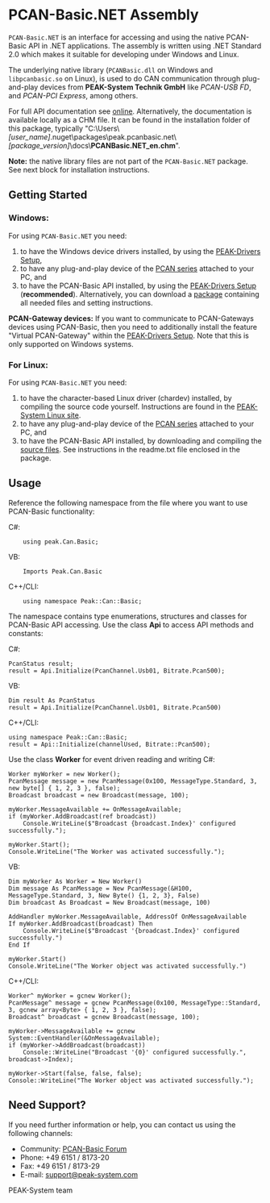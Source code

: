 ﻿# PCAN-Basic.NET Assembly

`PCAN-Basic.NET` is an interface for accessing and using the native PCAN-Basic API in .NET applications. The assembly is written using .NET Standard 2.0 which makes it suitable for developing under Windows and Linux. 

The underlying native library (`PCANBasic.dll` on Windows and `libpcanbasic.so` on Linux), is used to do CAN communication through plug-and-play devices from **PEAK-System Technik GmbH** like *PCAN-USB FD*, and *PCAN-PCI Express*, among others. 

For full API documentation see [online](https://docs.peak-system.com/API/PCAN-Basic.Net/). Alternatively, the documentation is available locally as a CHM file. It can be found in the installation folder of this package, typically "C:\Users\\*[user_name]*\.nuget\packages\peak.pcanbasic.net\\*[package_version]*\docs\\**PCANBasic.NET_en.chm**".

**Note:** the native library files are not part of the `PCAN-Basic.NET` package. See next block for installation instructions. 

## Getting Started
### Windows: 
For using `PCAN-Basic.NET` you need:

1. to have the Windows device drivers installed, by using the [PEAK-Drivers Setup](http://www.peak-system.com/produktcd/Drivers/PeakOemDrv.exe),
2. to have any plug-and-play device of the [PCAN series](https://www.peak-system.com/PC-Interfaces.196.0.html?&L=1) attached to your PC, and
3. to have the PCAN-Basic API installed, by using the [PEAK-Drivers Setup](http://www.peak-system.com/produktcd/Drivers/PeakOemDrv.exe) (**recommended**). Alternatively, you can download a [package](https://www.peak-system.com/fileadmin/media/files/pcan-basic.zip) containing all needed files and setting instructions.

**PCAN-Gateway devices:** If you want to communicate to PCAN-Gateways devices using PCAN-Basic, then you need to additionally install the feature "Virtual PCAN-Gateway" within the [PEAK-Drivers Setup](http://www.peak-system.com/produktcd/Drivers/PeakOemDrv.exe). Note that this is only supported on Windows systems.

### For Linux: 
For using `PCAN-Basic.NET` you need:
1. to have the character-based Linux driver (chardev) installed, by compiling the source code yourself. Instructions are found in the [PEAK-System Linux site](http://www.peak-system.com/fileadmin/media/linux/index.htm).
2. to have any plug-and-play device of the [PCAN series](https://www.peak-system.com/PC-Interfaces.196.0.html?&L=1) attached to your PC, and
3. to have the PCAN-Basic API installed, by downloading and compiling the [source files](https://www.peak-system.com/quick/BasicLinux). See instructions in the readme.txt file enclosed in the package.

## Usage

Reference the following namespace from the file where you want to use PCAN-Basic functionality:

C#:

        using peak.Can.Basic;

VB: 

        Imports Peak.Can.Basic

C++/CLI:

        using namespace Peak::Can::Basic;

The namespace contains type enumerations, structures and classes for PCAN-Basic API accessing. Use the class **Api** to access API methods and constants:

C#:

    PcanStatus result; 
    result = Api.Initialize(PcanChannel.Usb01, Bitrate.Pcan500);

VB:

    Dim result As PcanStatus
    result = Api.Initialize(PcanChannel.Usb01, Bitrate.Pcan500)

C++/CLI:

    using namespace Peak::Can::Basic;
    result = Api::Initialize(channelUsed, Bitrate::Pcan500);


Use the class **Worker** for event driven reading and writing
C#:

    Worker myWorker = new Worker();
    PcanMessage message = new PcanMessage(0x100, MessageType.Standard, 3, new byte[] { 1, 2, 3 }, false);
    Broadcast broadcast = new Broadcast(message, 100);

    myWorker.MessageAvailable += OnMessageAvailable;
    if (myWorker.AddBroadcast(ref broadcast))
        Console.WriteLine($"Broadcast {broadcast.Index}' configured successfully.");

    myWorker.Start();
    Console.WriteLine("The Worker was activated successfully.");    

VB:

    Dim myWorker As Worker = New Worker()
    Dim message As PcanMessage = New PcanMessage(&H100, MessageType.Standard, 3, New Byte() {1, 2, 3}, False)
    Dim broadcast As Broadcast = New Broadcast(message, 100)

    AddHandler myWorker.MessageAvailable, AddressOf OnMessageAvailable    
    If myWorker.AddBroadcast(broadcast) Then
        Console.WriteLine($"Broadcast '{broadcast.Index}' configured successfully.")        
    End If

    myWorker.Start()
    Console.WriteLine("The Worker object was activated successfully.")

C++/CLI:

    Worker^ myWorker = gcnew Worker();
    PcanMessage^ message = gcnew PcanMessage(0x100, MessageType::Standard, 3, gcnew array<Byte> { 1, 2, 3 }, false);
    Broadcast^ broadcast = gcnew Broadcast(message, 100); 

    myWorker->MessageAvailable += gcnew System::EventHandler(&OnMessageAvailable);    
    if (myWorker->AddBroadcast(broadcast))
        Console::WriteLine("Broadcast '{0}' configured successfully.", broadcast->Index); 
    
    myWorker->Start(false, false, false);
    Console::WriteLine("The Worker object was activated successfully.");   



## Need Support?

If you need further information or help, you can contact us using the following channels:
*   Community: [PCAN-Basic Forum](http://www.peak-system.com/forum/viewforum.php?f=41)
*   Phone:  +49 6151 / 8173-20
*   Fax:    +49 6151 / 8173-29
*   E-mail: support@peak-system.com	


PEAK-System team